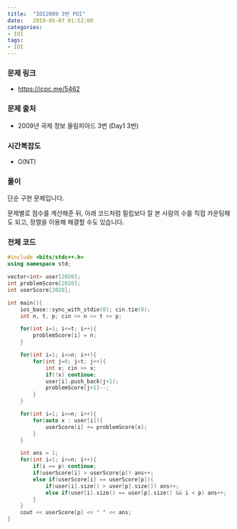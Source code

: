 ```yaml
---
title:  "IOI2009 3번 POI"
date:   2019-05-07 01:52:00
categories:
- IOI
tags:
- IOI
---
```


### 문제 링크
* https://icpc.me/5462

### 문제 출처
* 2009년 국제 정보 올림피아드 3번 (Day1 3번)

### 시간복잡도
* O(NT)

### 풀이
단순 구현 문제입니다.

문제별로 점수를 계산해준 뒤, 아래 코드처럼 필립보다 잘 본 사람의 수를 직접 카운팅해도 되고, 정렬을 이용해 해결할 수도 있습니다.

### 전체 코드
```cpp
#include <bits/stdc++.h>
using namespace std;

vector<int> user[2020];
int problemScore[2020];
int userScore[2020];

int main(){
	ios_base::sync_with_stdio(0); cin.tie(0);
	int n, t, p; cin >> n >> t >> p;

	for(int i=1; i<=t; i++){
		problemScore[i] = n;
	}

	for(int i=1; i<=n; i++){
		for(int j=0; j<t; j++){
			int x; cin >> x;
			if(!x) continue;
			user[i].push_back(j+1);
			problemScore[j+1]--;
		}
	}

	for(int i=1; i<=n; i++){
		for(auto x : user[i]){
			userScore[i] += problemScore[x];
		}
	}

	int ans = 1;
	for(int i=1; i<=n; i++){
		if(i == p) continue;
		if(userScore[i] > userScore[p]) ans++;
		else if(userScore[i] == userScore[p]){
			if(user[i].size() > user[p].size()) ans++;
			else if(user[i].size() == user[p].size() && i < p) ans++;
		}
	}
	cout << userScore[p] << " " << ans;
}
```
